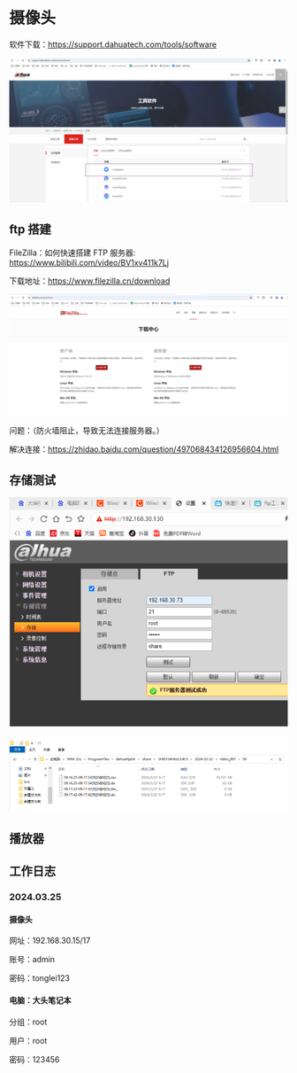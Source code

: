 # 摄像头

软件下载：<https://support.dahuatech.com/tools/software>

![alt text](./img/dahuasoftconfigtool.png)

## ftp 搭建

FileZilla：如何快速搭建 FTP 服务器: <https://www.bilibili.com/video/BV1xv411k7Lj>

下载地址：<https://www.filezilla.cn/download>

![alt text](./img/flezilladownload.png)

问题：（防火墙阻止，导致无法连接服务器。）

解决连接：<https://zhidao.baidu.com/question/497068434126956604.html>

## 存储测试

![alt text](./img/ftptest.png)

![alt text](./img/dahuacunchu.png)

## 播放器

## 工作日志

### 2024.03.25

#### 摄像头

网址：192.168.30.15/17

账号：admin

密码：tonglei123

#### 电脑：大头笔记本

分组：root

用户：root

密码：123456
